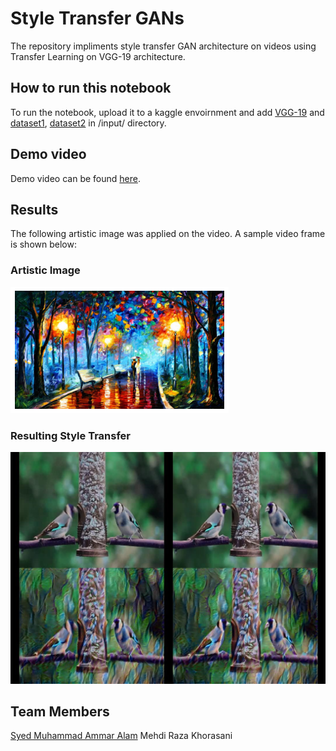 # Style Transfer GANs
The repository impliments style transfer GAN architecture on videos using Transfer Learning on VGG-19 architecture. 

## How to run this notebook
To run the notebook, upload it to a kaggle envoirnment and add [VGG-19](https://www.kaggle.com/keras/vgg19) and [dataset1](https://www.kaggle.com/mehdirazakhorasani/goldfincheseating), [dataset2](https://www.kaggle.com/gauravduttakiit/style-transfer-and-object-detection) in /input/ directory.

## Demo video
Demo video can be found [here](https://www.youtube.com/watch?v=mhVOp6ZH704). 

## Results

The following artistic image was applied on the video. A sample video frame is shown below:

### Artistic Image
![alt text](style.png)

### Resulting Style Transfer

![alt text](c1.jpg)

## Team Members
[Syed Muhammad Ammar Alam](https://github.com/AALAM98mod100)
Mehdi Raza Khorasani
